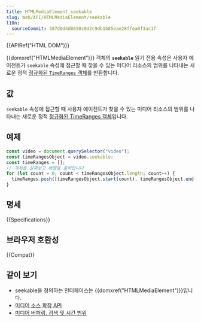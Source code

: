 ```yaml
---
title: HTMLMediaElement.seekable
slug: Web/API/HTMLMediaElement/seekable
l10n:
  sourceCommit: 387d0d4d8690c0d2c9db1b85eae28ffea0f3ac1f
---
```


{{APIRef("HTML DOM")}}

{{domxref("HTMLMediaElement")}} 객체의 **`seekable`** 읽기 전용 속성은 사용자 에이전트가 `seekable` 속성에 접근할 때 찾을 수 있는 미디어 리소스의 범위를 나타내는 새로운 정적 [정규화된 `TimeRanges` 객체](/ko/docs/Web/API/TimeRanges#normalized_timeranges_objects)를 반환합니다.

## 값

`seekable` 속성에 접근할 때 사용자 에이전트가 찾을 수 있는 미디어 리소스의 범위를 나타내는 새로운 정적 [정규화된 TimeRanges 객체](/ko/docs/Web/API/TimeRanges#normalized_timeranges_objects)입니다.

## 예제

```js
const video = document.querySelector("video");
const timeRangesObject = video.seekable;
const timeRanges = [];
// 객체를 살펴보고 배열을 출력합니다
for (let count = 0; count < timeRangesObject.length; count++) {
  timeRanges.push([timeRangesObject.start(count), timeRangesObject.end(count)]);
}
```

## 명세

{{Specifications}}

## 브라우저 호환성

{{Compat}}

## 같이 보기

- seekable을 정의하는 인터페이스는 {{domxref("HTMLMediaElement")}}입니다.
- [미디어 소스 확장 API](/ko/docs/Web/API/Media_Source_Extensions_API)
- [미디어 버퍼링, 검색 및 시간 범위](/ko/docs/Web/Guide/Audio_and_video_delivery/buffering_seeking_time_ranges)
